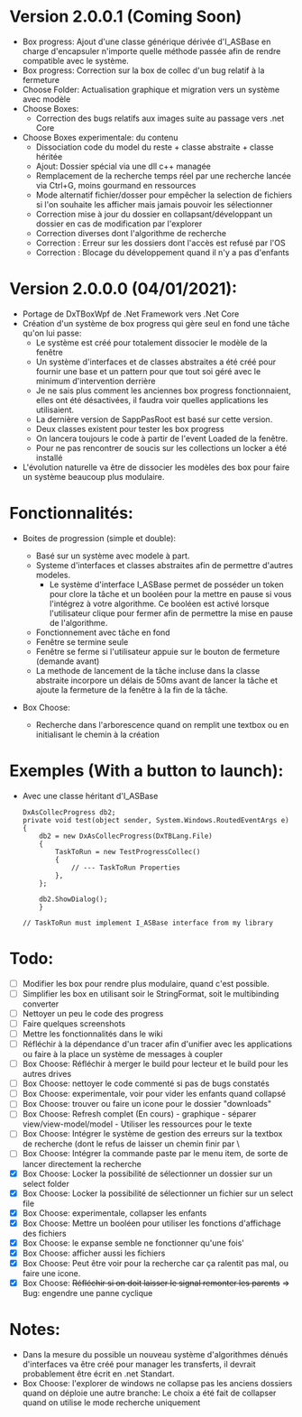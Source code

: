 # Version 2.0.0.1 (Coming Soon)
 * Box progress: Ajout d'une classe générique dérivée d'I_ASBase en charge d'encapsuler n'importe quelle méthode passée afin de rendre compatible avec le système.
 * Box progress: Correction sur la box de collec d'un bug relatif à la fermeture
 * Choose Folder: Actualisation graphique et migration vers un système avec modèle
 * Choose Boxes: 
	- Correction des bugs relatifs aux images suite au passage vers .net Core
 * Choose Boxes experimentale:
	du contenu
	- Dissociation code du model du reste + classe abstraite + classe héritée
	- Ajout: Dossier spécial via une dll c++ managée
	- Remplacement de la recherche temps réel par une recherche lancée via Ctrl+G, moins gourmand en ressources
	- Mode alternatif fichier/dosser pour empêcher la selection de fichiers si l'on souhaite les afficher mais jamais pouvoir les sélectionner
	- Correction mise à jour du dossier en collapsant/développant un dossier en cas de modification par l'explorer
	- Correction diverses dont l'algorithme de recherche
	- Correction : Erreur sur les dossiers dont l'accès est refusé par l'OS
	- Correction : Blocage du développement quand il n'y a pas d'enfants


# Version 2.0.0.0 (04/01/2021):
 * Portage de DxTBoxWpf de .Net Framework vers .Net Core
 * Création d'un système de box progress qui gère seul en fond une tâche qu'on lui passe:
	 - Le système est créé pour totalement dissocier le modèle de la fenêtre
	 - Un système d'interfaces et de classes abstraites a été créé pour fournir une base et un pattern pour que tout soi géré avec le minimum d'intervention derrière
	- Je ne sais plus comment les anciennes box progress fonctionnaient, elles ont été désactivées, il faudra voir quelles applications les utilisaient.
	- La dernière version de SappPasRoot est basé sur cette version.
	- Deux classes existent pour tester les box progress
	- On lancera toujours le code à partir de l'event Loaded de la fenêtre.
	- Pour ne pas rencontrer de soucis sur les collections un locker a été installé
 * L'évolution naturelle va être de dissocier les modèles des box pour faire un système beaucoup plus modulaire.
 
# Fonctionnalités:
 * Boites de progression (simple et double):
	- Basé sur un système avec modele à part.
 	- Systeme d'interfaces et classes abstraites afin de permettre d'autres modeles.
  		* Le système d'interface I_ASBase permet de posséder un token pour clore la tâche et un booléen pour la mettre en pause si vous l'intégrez à votre algorithme. Ce booléen est activé lorsque l'utilisateur clique pour fermer afin de permettre la mise en pause de l'algorithme.
 	- Fonctionnement avec tâche en fond
 	- Fenêtre se termine seule
 	- Fenêtre se ferme si l'utilisateur appuie sur le bouton de fermeture (demande avant)
	- La methode de lancement de la tâche incluse dans la classe abstraite incorpore un délais de 50ms avant de lancer la tâche et ajoute la fermeture de la fenêtre à la fin de la tâche.

 * Box Choose:
	- Recherche dans l'arborescence quand on remplit une textbox ou en initialisant le chemin à la création

  

# Exemples (With a button to launch):
 - Avec une classe héritant d'I_ASBase
	```
	DxAsCollecProgress db2;
	private void test(object sender, System.Windows.RoutedEventArgs e)
	{
		db2 = new DxAsCollecProgress(DxTBLang.File)
		{
			TaskToRun = new TestProgressCollec()
			{                  
				// --- TaskToRun Properties
			},
		};

		db2.ShowDialog();        
        }

	// TaskToRun must implement I_ASBase interface from my library
	``` 

# Todo:
 - [ ] Modifier les box pour rendre plus modulaire, quand c'est possible.
 - [ ] Simplifier les box en utilisant soir le StringFormat, soit le multibinding converter
 - [ ] Nettoyer un peu le code des progress
 - [ ] Faire quelques screenshots
 - [ ] Mettre les fonctionnalités dans le wiki
 - [ ] Réfléchir à la dépendance d'un tracer afin d'unifier avec les applications ou faire à la place un système de messages à coupler
 - [ ] Box Choose: Réfléchir à merger le build pour lecteur et le build pour les autres drives
 - [ ] Box Choose: nettoyer le code commenté si pas de bugs constatés
 - [ ] Box Choose: experimentale, voir pour vider les enfants quand collapsé
 - [ ] Box Choose: trouver ou faire un icone pour le dossier "downloads"
 - [ ] Box Choose: Refresh complet (En cours)
		- graphique
		- séparer view/view-model/model
		- Utiliser les ressources pour le texte
 - [ ] Box Choose: Intégrer le système de gestion des erreurs sur la textbox de recherche (dont le refus de laisser un chemin finir par \
 - [ ] Box Choose: Intégrer la commande paste par le menu item, de sorte de lancer directement la recherche
 - [x] Box Choose: Locker la possibilité de sélectionner un dossier sur un select folder
 - [x] Box Choose: Locker la possibilité de sélectionner un fichier sur un select file
 - [x] Box Choose: experimentale, collapser les enfants
 - [x] Box Choose: Mettre un booléen pour utiliser les fonctions d'affichage des fichiers
 - [x] Box Choose: le expanse semble ne fonctionner qu'une fois'
 - [x] Box Choose: afficher aussi les fichiers
 - [x] Box Choose: Peut être voir pour la recherche car ça ralentit pas mal, ou faire une icone.
 - [x] Box Choose: ~~Réfléchir si on doit laisser le signal remonter les parents~~ => Bug: engendre une panne cyclique

# Notes: 
 * Dans la mesure du possible un nouveau système d'algorithmes dénués d'interfaces va être créé pour manager les transferts, il devrait probablement être écrit en .net Standart.
 * Box Choose: l'explorer de windows ne collapse pas les anciens dossiers quand on déploie une autre branche:
		Le choix a été fait de collapser quand on utilise le mode recherche uniquement
		
